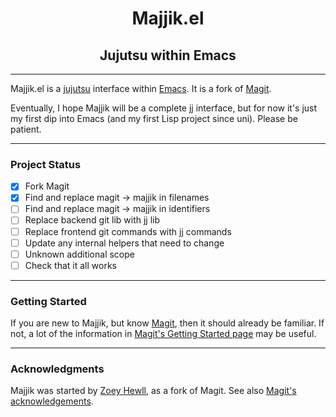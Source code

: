 <h1 align="center">Majjik.el</h1>
<h2 align="center">Jujutsu within Emacs</h2>

***

Majjik.el is a [jujutsu][jj] interface within [Emacs].
It is a fork of [Magit].

Eventually, I hope Majjik will be a complete jj interface, but for now
it's just my first dip into Emacs (and my first Lisp project since uni).
Please be patient.

***

### Project Status
- [x] Fork Magit
- [x] Find and replace magit -> majjik in filenames
- [ ] Find and replace magit -> majjik in identifiers
- [ ] Replace backend git lib with jj lib
- [ ] Replace frontend git commands with jj commands
- [ ] Update any internal helpers that need to change
- [ ] Unknown additional scope
- [ ] Check that it all works

***

### Getting Started

If you are new to Majjik, but know [Magit], then it should already be familiar.
If not, a lot of the information in [Magit's Getting Started page](https://github.com/magit/magit#getting-started) may be useful.

***

### Acknowledgments

Majjik was started by [Zoey Hewll][zoey], as a fork of Magit.
See also [Magit's acknowledgements](https://github.com/magit/magit#acknowledgments).

[zoey]:  https://github.com/Zoybean
[jj]:    https://martinvonz.github.io/jj/
[emacs]: https://www.gnu.org/software/emacs
[magit]: https://magit.vc
